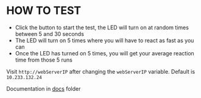 
 # HOW TO TEST
 * Click the button to start the test, the LED will turn on at random times between 5 and 30 seconds
 * The LED will turn on 5 times where you will have to react as fast as you can
 * Once the LED has turned on 5 times, you will get your average reaction time from those 5 runs

 Visit `http://webServerIP` after changing the `webServerIP` variable. Default is `10.233.132.24`

 Documentation in [docs](docs) folder